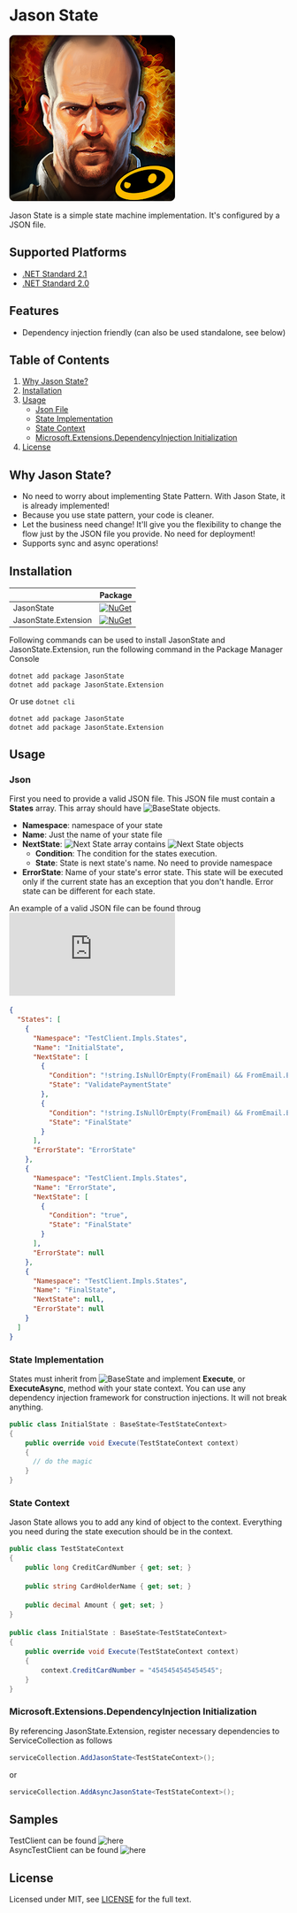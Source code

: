 # Jason State

![Jason Statham](https://raw.githubusercontent.com/akselarzuman/state-machine/dev/misc/logo.jpg)

Jason State is a simple state machine implementation. It's configured by a JSON file.

## Supported Platforms

* [.NET Standard 2.1](https://docs.microsoft.com/en-us/dotnet/standard/net-standard)
* [.NET Standard 2.0](https://docs.microsoft.com/en-us/dotnet/standard/net-standard)

## Features

* Dependency injection friendly (can also be used standalone, see below)

## Table of Contents

1. [Why Jason State?](https://github.com/akselarzuman/state-machine#why-jason-state)
2. [Installation](https://github.com/akselarzuman/state-machine#installation)
3. [Usage](https://github.com/akselarzuman/state-machine#usage)
    - [Json File](https://github.com/akselarzuman/state-machine#json)
    - [State Implementation](https://github.com/akselarzuman/state-machine#state-implementation)
    - [State Context](https://github.com/akselarzuman/state-machine#state-context)
    - [Microsoft.Extensions.DependencyInjection Initialization](https://github.com/akselarzuman/state-machine#microsoftextensionsdependencyinjection-initialization)
4. [License](https://github.com/akselarzuman/state-machine#license)

## Why Jason State?

- No need to worry about implementing State Pattern. With Jason State, it is already implemented!
- Because you use state pattern, your code is cleaner.
- Let the business need change! It'll give you the flexibility to change the flow just by the JSON file you provide. No need for deployment!
- Supports sync and async operations!

## Installation

|       | Package |
|---------------|----------|
| JasonState | [![NuGet](https://img.shields.io/nuget/v/JasonState.svg)](https://www.nuget.org/packages/JasonState)    |
| JasonState.Extension | [![NuGet](https://img.shields.io/nuget/v/JasonState.Extension.svg)](https://www.nuget.org/packages/JasonState.Extension)    |

Following commands can be used to install JasonState and JasonState.Extension, run the following command in the Package Manager Console

```
dotnet add package JasonState
dotnet add package JasonState.Extension
```

Or use `dotnet cli`

```
dotnet add package JasonState
dotnet add package JasonState.Extension
```

## Usage
### Json
First you need to provide a valid JSON file.
This JSON file must contain a **States** array. This array should have ![BaseState](https://github.com/akselarzuman/state-machine/blob/master/src/JasonState/Models/BaseState.cs) objects.
* **Namespace**: namespace of your state
* **Name**: Just the name of your state file
* **NextState**: ![Next State](https://github.com/akselarzuman/state-machine/blob/master/src/JasonState/Models/NextState.cs) array contains ![Next State](https://github.com/akselarzuman/state-machine/blob/master/src/JasonState/Models/NextState.cs) objects
  * __Condition__: The condition for the states execution.
  * __State__: State is next state's name. No need to provide namespace
* **ErrorState**: Name of your state's error state. This state will be executed only if the current state has an exception that you don't handle. Error state can be different for each state.

An example of a valid JSON file can be found throug ![here](https://github.com/akselarzuman/state-machine/blob/master/samples/TestClient/Files/StateMachine.json)

```json
{
  "States": [
    {
      "Namespace": "TestClient.Impls.States",
      "Name": "InitialState",
      "NextState": [
        {
          "Condition": "!string.IsNullOrEmpty(FromEmail) && FromEmail.Equals(\"aksel@test.com\")",
          "State": "ValidatePaymentState"
        },
        {
          "Condition": "!string.IsNullOrEmpty(FromEmail) && FromEmail.Equals(\"test@test.com\")",
          "State": "FinalState"
        }
      ],
      "ErrorState": "ErrorState"
    },
    {
      "Namespace": "TestClient.Impls.States",
      "Name": "ErrorState",
      "NextState": [
        {
          "Condition": "true",
          "State": "FinalState"
        }
      ],
      "ErrorState": null
    },
    {
      "Namespace": "TestClient.Impls.States",
      "Name": "FinalState",
      "NextState": null,
      "ErrorState": null
    }
  ]
}
```

### State Implementation

States must inherit from ![BaseState](https://github.com/akselarzuman/state-machine/blob/master/src/JasonState/Models/BaseState.cs) and implement **Execute**, or **ExecuteAsync**, method with your state context. You can use any dependency injection framework for construction injections. It will not break anything.

```csharp
public class InitialState : BaseState<TestStateContext>
{
    public override void Execute(TestStateContext context)
    {
      // do the magic
    }
}
```

### State Context

Jason State allows you to add any kind of object to the context. Everything you need during the state execution should be in the context.

```csharp
public class TestStateContext
{
    public long CreditCardNumber { get; set; }

    public string CardHolderName { get; set; }

    public decimal Amount { get; set; }
}

public class InitialState : BaseState<TestStateContext>
{
    public override void Execute(TestStateContext context)
    {
        context.CreditCardNumber = "4545454545454545";
    }
}
```

### Microsoft.Extensions.DependencyInjection Initialization

By referencing JasonState.Extension, register necessary dependencies to ServiceCollection as follows
```csharp
serviceCollection.AddJasonState<TestStateContext>();
```
or
```csharp
serviceCollection.AddAsyncJasonState<TestStateContext>();
```

## Samples

TestClient can be found ![here](https://github.com/akselarzuman/state-machine/tree/master/samples/TestClient)
<br />
AsyncTestClient can be found ![here](https://github.com/akselarzuman/state-machine/tree/master/samples/AsyncTestClient)

## License
Licensed under MIT, see [LICENSE](LICENSE) for the full text.
